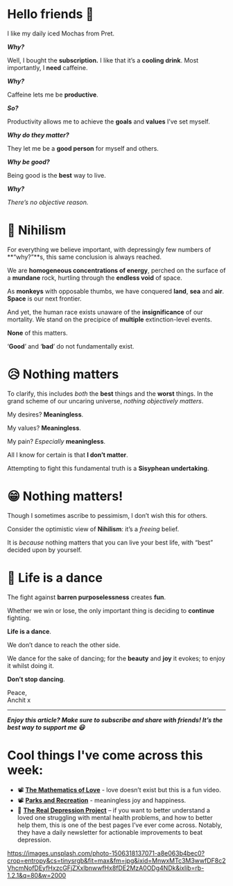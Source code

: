 **Hello friends 💙**
===================

I like my daily iced Mochas from Pret.

***Why?***

Well, I bought the **subscription.** I like that it’s a **cooling drink**. Most importantly, I **need** caffeine.

***Why?***

Caffeine lets me be **productive**.

***So?***

Productivity allows me to achieve the **goals** and **values** I’ve set myself.

***Why do they matter?***

They let me be a **good person** for myself and others.

***Why be good?***

Being good is the **best** way to live.

***Why?***

*There’s no objective reason.*

🖤 Nihilism
==========

For everything we believe important, with depressingly few numbers of **“why?”**s, this same conclusion is always reached.

We are **homogeneous concentrations of energy**, perched on the surface of a **mundane** rock, hurtling through the **endless void** of space.

As **monkeys** with opposable thumbs, we have conquered **land**, **sea** and **air**. **Space** is our next frontier.

And yet, the human race exists unaware of the **insignificance** of our mortality. We stand on the precipice of **multiple** extinction-level events. 

**None** of this matters.

‘**Good**’ and ‘**bad**’ do not fundamentally exist.

😥 Nothing matters
=================

To clarify, this includes *both* the **best** things and the **worst** things. In the grand scheme of our uncaring universe, *nothing objectively matters*.

My desires? **Meaningless**.

My values? **Meaningless**.

My pain? *Especially* **meaningless**.

All I know for certain is that **I don’t matter**.

Attempting to fight this fundamental truth is a **Sisyphean undertaking**.

😁 Nothing matters!
==================

Though I sometimes ascribe to pessimism, I don’t wish this for others.

Consider the optimistic view of **Nihilism**: it’s a *freeing* belief.

It is *because* nothing matters that you can live your best life, with “best” decided upon by yourself.

💃 Life is a dance
=================

The fight against **barren purposelessness** creates **fun**.

Whether we win or lose, the only important thing is deciding to **continue** fighting.

**Life is a dance**.

We don’t dance to reach the other side.

We dance for the sake of dancing; for the **beauty** and **joy** it evokes; to enjoy it whilst doing it.

**Don’t stop dancing**.

Peace,  
Anchit x



---

***Enjoy this article? Make sure to subscribe and share with friends! It’s the best way to support me 😃***

Cool things I've come across this week:
=======================================

* 📽 **[The Mathematics of Love](https://www.ted.com/talks/hannah_fry_the_mathematics_of_love?language=en)** - love doesn’t exist but this is a fun video.
* 📽 [**Parks and Recreation**](https://www.netflix.com/watch/70143842?source=35) - meaningless joy and happiness.
* 📱 [**The Real Depression Project**](https://www.instagram.com/realdepressionproject/?hl=en) – if you want to better understand a loved one struggling with mental health problems, and how to better help them, this is one of the best pages I’ve ever come across. Notably, they have a daily newsletter for actionable improvements to beat depression.


https://images.unsplash.com/photo-1506318137071-a8e063b4bec0?crop=entropy&cs=tinysrgb&fit=max&fm=jpg&ixid=MnwxMTc3M3wwfDF8c2VhcmNofDEyfHxzcGFjZXxlbnwwfHx8fDE2MzA0ODg4NDk&ixlib=rb-1.2.1&q=80&w=2000